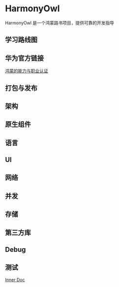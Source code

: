 # HarmonyOwl
HarmonyOwl 是一个鸿蒙路书项目，提供可靠的开发指导

## 学习路线图

## 华为官方链接

[鸿蒙的能力与职业认证](https://developer.huawei.com/consumer/cn/training/dev-certification/a617e0d3bc144624864a04edb951f6c4)

## 打包与发布

## 架构

## 原生组件

## 语言

## UI

## 网络

## 并发

## 存储

## 第三方库

## Debug

## 测试



[Inner Doc](/TestDir/Inner.md)